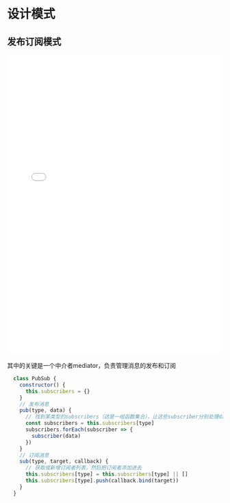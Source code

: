 # 设计模式

## 发布订阅模式

<iframe width="100%" height="700" src="//jsfiddle.net/happysir/ubfe6wyt/13/embedded/" allowfullscreen="allowfullscreen" allowpaymentrequest frameborder="0"></iframe>

其中的关键是一个中介者mediator，负责管理消息的发布和订阅

```js
  class PubSub {
    constructor() {
      this.subscribers = {}
    }
	// 发布消息
    pub(type, data) {
      // 找到某类型的subscribers（这是一组函数集合），让这些subscriber分别处理data
      const subscribers = this.subscribers[type]
      subscribers.forEach(subscriber => {
        subscriber(data)
      })
    }
	// 订阅消息
    sub(type, target, callback) {
      // 获取或新增订阅者列表，然后把订阅者添加进去
      this.subscribers[type] = this.subscribers[type] || []
      this.subscribers[type].push(callback.bind(target))
    }
  }
```

